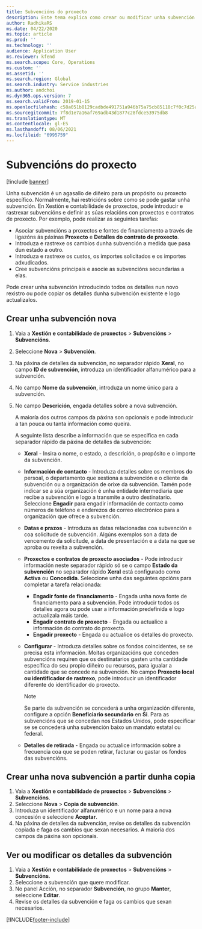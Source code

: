 ```yaml
---
title: Subvencións do proxecto
description: Este tema explica como crear ou modificar unha subvención.
author: RadhikaRS
ms.date: 04/22/2020
ms.topic: article
ms.prod: ''
ms.technology: ''
audience: Application User
ms.reviewer: kfend
ms.search.scope: Core, Operations
ms.custom: ''
ms.assetid: ''
ms.search.region: Global
ms.search.industry: Service industries
ms.author: andchoi
ms.dyn365.ops.version: 7
ms.search.validFrom: 2019-01-15
ms.openlocfilehash: c58a051b8129cadbde491751a946b75a75cb85118c7f0c7d25a06d322ffea596
ms.sourcegitcommit: 7f8d1e7a16af769adb43d1877c28fdce53975db8
ms.translationtype: MT
ms.contentlocale: gl-ES
ms.lasthandoff: 08/06/2021
ms.locfileid: "6995759"
---
```

# <a name="project-grants"></a>Subvencións do proxecto

[!include [banner](../includes/banner.md)]

Unha subvención é un agasallo de diñeiro para un propósito ou proxecto específico. Normalmente, hai restricións sobre como se pode gastar unha subvención. En Xestión e contabilidade de proxectos, pode introducir e rastrexar subvencións e definir as súas relacións con proxectos e contratos de proxecto. Por exemplo, pode realizar as seguintes tarefas:

- Asociar subvencións a proxectos e fontes de financiamento a través de ligazóns ás páxinas **Proxecto** e **Detalles do contrato de proxecto**.
- Introduza e rastrexe os cambios dunha subvención a medida que pasa dun estado a outro.
- Introduza e rastrexe os custos, os importes solicitados e os importes adxudicados.
- Cree subvencións principais e asocie as subvencións secundarias a elas.

Pode crear unha subvención introducindo todos os detalles nun novo rexistro ou pode copiar os detalles dunha subvención existente e logo actualizalos.

## <a name="create-a-new-grant"></a>Crear unha subvención nova

1. Vaia a **Xestión e contabilidade de proxectos** \> **Subvencións** \> **Subvencións**.
2. Seleccione **Nova** \> **Subvención**.
3. Na páxina de detalles da subvención, no separador rápido **Xeral**, no campo **ID de subvención**, introduza un identificador alfanumérico para a subvención.
4. No campo **Nome da subvención**, introduza un nome único para a subvención.
5. No campo **Descrición**, engada detalles sobre a nova subvención.

    A maioría dos outros campos da páxina son opcionais e pode introducir a tan pouca ou tanta información como queira.

    A seguinte lista describe a información que se especifica en cada separador rápido da páxina de detalles da subvención:

    - **Xeral** - Insira o nome, o estado, a descrición, o propósito e o importe da subvención.
    - **Información de contacto** - Introduza detalles sobre os membros do persoal, o departamento que xestiona a subvención e o cliente da subvención ou a organización de orixe da subvención. Tamén pode indicar se a súa organización é unha entidade intermediaria que recibe a subvención e logo a transmite a outro destinatario. Seleccione **Engadir** para engadir información de contacto como números de teléfono e enderezos de correo electrónico para a organización que ofrece a subvención.
    - **Datas e prazos** - Introduza as datas relacionadas coa subvención e coa solicitude de subvención. Algúns exemplos son a data de vencemento da solicitude, a data de presentación e a data na que se aproba ou rexeita a subvención.
    - **Proxectos e contratos de proxecto asociados** - Pode introducir información neste separador rápido só se o campo **Estado da subvención** no separador rápido **Xeral** está configurado como **Activa** ou **Concedida**. Seleccione unha das seguintes opcións para completar a tarefa relacionada:

        - **Engadir fonte de financiamento** - Engada unha nova fonte de financiamento para a subvención. Pode introducir todos os detalles agora ou pode usar a información predefinida e logo actualizala máis tarde.
        - **Engadir contrato de proxecto** - Engada ou actualice a información do contrato do proxecto.
        - **Engadir proxecto** - Engada ou actualice os detalles do proxecto.

    - **Configurar** - Introduza detalles sobre os fondos coincidentes, se se precisa esta información. Moitas organizacións que conceden subvencións requiren que os destinatarios gasten unha cantidade específica do seu propio diñeiro ou recursos, para igualar a cantidade que se concede na subvención. No campo **Proxecto local ou identificador de rastrexo**, pode introducir un identificador diferente do identificador do proxecto.

        > [!NOTE]
        > Se parte da subvención se concederá a unha organización diferente, configure a opción **Beneficiario secundario** en **Si**. Para as subvencións que se concedan nos Estados Unidos, pode especificar se se concederá unha subvención baixo un mandato estatal ou federal.

    - **Detalles de retirada** - Engada ou actualice información sobre a frecuencia coa que se poden retirar, facturar ou gastar os fondos das subvencións.

## <a name="create-a-new-grant-from-a-copy"></a>Crear unha nova subvención a partir dunha copia

1. Vaia a **Xestión e contabilidade de proxectos** \> **Subvencións** \> **Subvencións**.
2. Seleccione **Nova** \> **Copia de subvención**.
3. Introduza un identificador alfanumérico e un nome para a nova concesión e seleccione **Aceptar**.
4. Na páxina de detalles da subvención, revise os detalles da subvención copiada e faga os cambios que sexan necesarios. A maioría dos campos da páxina son opcionais.

## <a name="view-or-modify-grant-details"></a>Ver ou modificar os detalles da subvención

1. Vaia a **Xestión e contabilidade de proxectos** \> **Subvencións** \> **Subvencións**.
2. Seleccione a subvención que quere modificar.
3. No panel Acción, no separador **Subvención**, no grupo **Manter**, seleccione **Editar**.
4. Revise os detalles da subvención e faga os cambios que sexan necesarios.


[!INCLUDE[footer-include](../includes/footer-banner.md)]